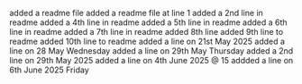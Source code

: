added a readme file
added a readme file at line 1
added a 2nd line in readme
added a 4th line in readme
added a 5th line in readme
added a 6th line in readme
added a 7th line in readme
added 8th line
added 9th line to readme
added 10th line to readme
added a line on 21st May 2025
added a line on 28 May Wednesday
added a line on 29th May Thursday
added a 2nd line on 29th May 2025
added a line on 4th June 2025 @ 15
addded a line on 6th June 2025 Friday
